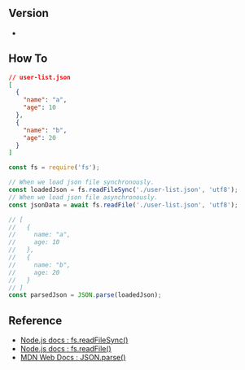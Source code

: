## Version
- 

## How To
```json
// user-list.json
[
  {
    "name": "a",
    "age": 10
  },
  {
    "name": "b",
    "age": 20
  }
]
```
```js
const fs = require('fs');

// When we load json file synchronously.
const loadedJson = fs.readFileSync('./user-list.json', 'utf8');
// When we load json file asynchronously.
const jsonData = await fs.readFile('./user-list.json', 'utf8');

// [
//   {
//     name: "a",
//     age: 10
//   },
//   {
//     name: "b",
//     age: 20
//   }
// ]
const parsedJson = JSON.parse(loadedJson);
```

## Reference
- [Node.js docs : fs.readFileSync()](https://nodejs.org/api/fs.html#fsreadfilesyncpath-options)
- [Node.js docs : fs.readFile()](https://nodejs.org/api/fs.html#fsreadfilepath-options-callback)
- [MDN Web Docs : JSON.parse()](https://developer.mozilla.org/en-US/docs/Web/JavaScript/Reference/Global_Objects/JSON/parse)
